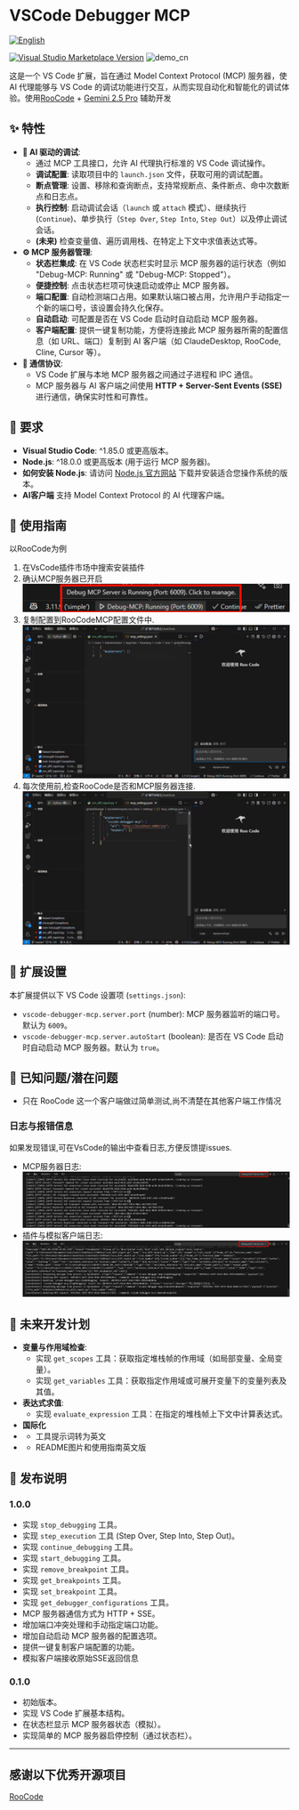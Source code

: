 # VSCode Debugger MCP

[![English](https://img.shields.io/badge/Language-English-blue)](README.md)

[![Visual Studio Marketplace Version](https://img.shields.io/visual-studio-marketplace/v/NyxJae.vscode-debugger-mcp?style=flat-square&amp;label=VS%20Marketplace)](https://marketplace.visualstudio.com/items?itemName=NyxJae.vscode-debugger-mcp)
![demo_cn](assets/demo_cn.gif)

这是一个 VS Code 扩展，旨在通过 Model Context Protocol (MCP) 服务器，使 AI 代理能够与 VS Code 的调试功能进行交互，从而实现自动化和智能化的调试体验。使用[RooCode](https://github.com/RooVetGit/Roo-Code) + [Gemini 2.5 Pro](https://deepmind.google/technologies/gemini/pro/) 辅助开发

## ✨ 特性

*   **🤖 AI 驱动的调试**:
    *   通过 MCP 工具接口，允许 AI 代理执行标准的 VS Code 调试操作。
    *   **调试配置**: 读取项目中的 `launch.json` 文件，获取可用的调试配置。
    *   **断点管理**: 设置、移除和查询断点，支持常规断点、条件断点、命中次数断点和日志点。
    *   **执行控制**: 启动调试会话（`launch` 或 `attach` 模式）、继续执行 (`Continue`)、单步执行（`Step Over`, `Step Into`, `Step Out`）以及停止调试会话。
    *   **(未来)** 检查变量值、遍历调用栈、在特定上下文中求值表达式等。
*   **⚙️ MCP 服务器管理**:
    *   **状态栏集成**: 在 VS Code 状态栏实时显示 MCP 服务器的运行状态（例如 "Debug-MCP: Running" 或 "Debug-MCP: Stopped"）。
    *   **便捷控制**: 点击状态栏项可快速启动或停止 MCP 服务器。
    *   **端口配置**: 自动检测端口占用。如果默认端口被占用，允许用户手动指定一个新的端口号，该设置会持久化保存。
    *   **自动启动**: 可配置是否在 VS Code 启动时自动启动 MCP 服务器。
    *   **客户端配置**: 提供一键复制功能，方便将连接此 MCP 服务器所需的配置信息（如 URL、端口）复制到 AI 客户端（如 ClaudeDesktop, RooCode, Cline, Cursor 等）。
*   **📡 通信协议**:
    *   VS Code 扩展与本地 MCP 服务器之间通过子进程和 IPC 通信。
    *   MCP 服务器与 AI 客户端之间使用 **HTTP + Server-Sent Events (SSE)** 进行通信，确保实时性和可靠性。

## 🚀 要求

*   **Visual Studio Code**: ^1.85.0 或更高版本。
*   **Node.js**: ^18.0.0 或更高版本 (用于运行 MCP 服务器)。
*   **如何安装 Node.js**: 请访问 [Node.js 官方网站](https://nodejs.org/) 下载并安装适合您操作系统的版本。
*   **AI客户端** 支持 Model Context Protocol 的 AI 代理客户端。

## 📖 使用指南
以RooCode为例
1. 在VsCode插件市场中搜索安装插件
2. 确认MCP服务器已开启 ![MCPRunning_cn](assets/MCPRunning_cn.png)
3. 复制配置到RooCodeMCP配置文件中. ![copy_config_cn](assets/copy_config_cn.gif)
4. 每次使用前,检查RooCode是否和MCP服务器连接. ![connect_cn](assets/connect_cn.gif)

## 🔧 扩展设置

本扩展提供以下 VS Code 设置项 (`settings.json`):

*   `vscode-debugger-mcp.server.port` (number): MCP 服务器监听的端口号。默认为 `6009`。
*   `vscode-debugger-mcp.server.autoStart` (boolean): 是否在 VS Code 启动时自动启动 MCP 服务器。默认为 `true`。

## 🐞 已知问题/潜在问题

*   只在 RooCode 这一个客户端做过简单测试,尚不清楚在其他客户端工作情况

### 日志与报错信息
如果发现错误,可在VsCode的输出中查看日志,方便反馈提issues.
*   MCP服务器日志:![mcp_log](assets/mcp_log.png)
*   插件与模拟客户端日志:![extention_log](assets/extention_log.png)

## 🔮 未来开发计划

*   **变量与作用域检查**:
    *   实现 `get_scopes` 工具：获取指定堆栈帧的作用域（如局部变量、全局变量）。
    *   实现 `get_variables` 工具：获取指定作用域或可展开变量下的变量列表及其值。
*   **表达式求值**:
    *   实现 `evaluate_expression` 工具：在指定的堆栈帧上下文中计算表达式。
*   **国际化**
*   *   工具提示词转为英文
*   *   README图片和使用指南英文版
## 🎉 发布说明

### 1.0.0
*   实现 `stop_debugging` 工具。
*   实现 `step_execution` 工具 (Step Over, Step Into, Step Out)。
*   实现 `continue_debugging` 工具。
*   实现 `start_debugging` 工具。
*   实现 `remove_breakpoint` 工具。
*   实现 `get_breakpoints` 工具。
*   实现 `set_breakpoint` 工具。
*   实现 `get_debugger_configurations` 工具。
*   MCP 服务器通信方式为 HTTP + SSE。
*   增加端口冲突处理和手动指定端口功能。
*   增加自动启动 MCP 服务器的配置选项。
*   提供一键复制客户端配置的功能。
*   模拟客户端接收原始SSE返回信息

### 0.1.0
*   初始版本。
*   实现 VS Code 扩展基本结构。
*   在状态栏显示 MCP 服务器状态（模拟）。
*   实现简单的 MCP 服务器启停控制（通过状态栏）。

---


## 感谢以下优秀开源项目
[RooCode](https://github.com/RooVetGit/Roo-Code)
